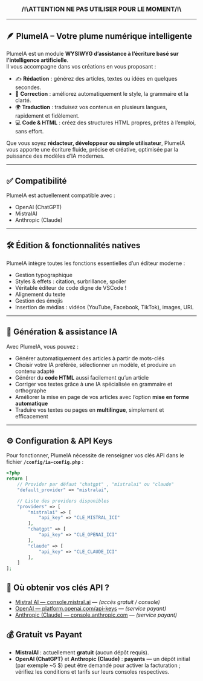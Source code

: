 <center><h3>/!\ATTENTION NE PAS UTILISER POUR LE MOMENT/!\</h3></center>
<hr />

## 🪶 PlumeIA – Votre plume numérique intelligente

PlumeIA est un module **WYSIWYG d’assistance à l’écriture basé sur l’intelligence artificielle**.  
Il vous accompagne dans vos créations en vous proposant :

- ✍️ **Rédaction** : générez des articles, textes ou idées en quelques secondes.  
- 📝 **Correction** : améliorez automatiquement le style, la grammaire et la clarté.  
- 🌍 **Traduction** : traduisez vos contenus en plusieurs langues, rapidement et fidèlement.  
- 💻 **Code & HTML** : créez des structures HTML propres, prêtes à l’emploi, sans effort.  

Que vous soyez **rédacteur, développeur ou simple utilisateur**, PlumeIA vous apporte une écriture fluide, précise et créative, optimisée par la puissance des modèles d’IA modernes.  

---

## ✅ Compatibilité

PlumeIA est actuellement compatible avec :  
- OpenAI (ChatGPT)  
- MistralAI  
- Anthropic (Claude)  

---

## 🛠️ Édition & fonctionnalités natives

PlumeIA intègre toutes les fonctions essentielles d’un éditeur moderne :  

- Gestion typographique  
- Styles & effets : citation, surbrillance, spoiler
- Véritable éditeur de code digne de VSCode !
- Alignement du texte  
- Gestion des émojis  
- Insertion de médias : vidéos (YouTube, Facebook, TikTok), images, URL  

---

## 🤖 Génération & assistance IA

Avec PlumeIA, vous pouvez :  

- Générer automatiquement des articles à partir de mots-clés  
- Choisir votre IA préférée, sélectionner un modèle, et produire un contenu adapté  
- Générer du **code HTML** aussi facilement qu’un article  
- Corriger vos textes grâce à une IA spécialisée en grammaire et orthographe  
- Améliorer la mise en page de vos articles avec l’option **mise en forme automatique**  
- Traduire vos textes ou pages en **multilingue**, simplement et efficacement  

---

## ⚙️ Configuration & API Keys

Pour fonctionner, PlumeIA nécessite de renseigner vos clés API dans le fichier **`/config/ia-config.php`** :  

```php
<?php
return [
    // Provider par défaut "chatgpt" , "mistralai" ou "claude"
    "default_provider" => "mistralai",

    // Liste des providers disponibles
    "providers" => [
        "mistralai" => [
            "api_key" => "CLE_MISTRAL_ICI"
        ],
        "chatgpt" => [
            "api_key" => "CLE_OPENAI_ICI"
        ],
        "claude" => [
            "api_key" => "CLE_CLAUDE_ICI"
        ],
    ]
];

```

## 🔑 Où obtenir vos clés API ?

- [Mistral AI — console.mistral.ai](https://console.mistral.ai/) — *(accès gratuit / console)*
- [OpenAI — platform.openai.com/api-keys](https://platform.openai.com/api-keys) — *(service payant)*
- [Anthropic (Claude) — console.anthropic.com](https://console.anthropic.com/) — *(service payant)*

## 💰 Gratuit vs Payant

- **MistralAI** : actuellement **gratuit** (aucun dépôt requis).  
- **OpenAI (ChatGPT)** et **Anthropic (Claude)** : **payants** — un dépôt initial (par exemple ~5 $) peut être demandé pour activer la facturation ; vérifiez les conditions et tarifs sur leurs consoles respectives.
